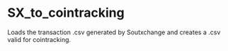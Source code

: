 # SX_to_cointracking
Loads the transaction .csv generated by Soutxchange and creates a .csv valid for cointracking.
